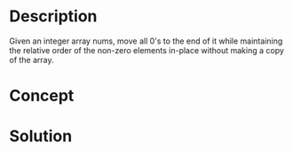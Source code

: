# Description
Given an integer array nums, move all 0's to the end of it while maintaining the relative order of the non-zero elements in-place without making a copy of the array.

# Concept


# Solution

```

```
